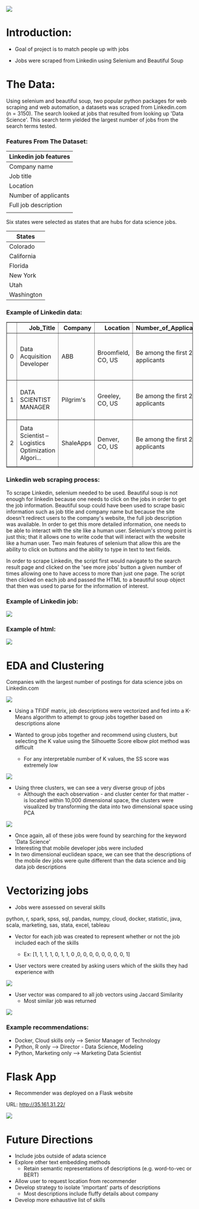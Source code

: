 ![](imgs/Top-Data-Science-Jobs.png)

# Introduction:

* Goal of project is to match people up with jobs

* Jobs were scraped from Linkedin using Selenium and Beautiful Soup

# The Data:
Using selenium and beautiful soup, two popular python packages for web scraping and web automation, a datasets was scraped from Linkedin.com (n = 3150). The search looked at jobs that resulted from looking up 'Data Science'. This search term yielded the largest number of jobs from the search terms tested.

### Features From The Dataset:
| Linkedin job features  |
| ---------------------- |
| Company name           |
| Job title              |
| Location               |
| Number of applicants   |
| Full job description   |
|                        |

Six states were selected as states that are hubs for data science jobs.

 | States        |
 | ------------- |
 | Colorado      |
 | California    |
 | Florida       |
 | New York      |
 | Utah          |
 | Washington    |

### Example of Linkedin data:

<table border="1" class="dataframe">
  <thead>
    <tr style="text-align: right;">
      <th></th>
      <th>Job_Title</th>
      <th>Company</th>
      <th>Location</th>
      <th>Number_of_Applicants</th>
      <th>Description</th>
    </tr>
  </thead>
  <tbody>
    <tr>
      <td>0</td>
      <td>Data Acquisition Developer</td>
      <td>ABB</td>
      <td>Broomfield, CO, US</td>
      <td>Be among the first 25 applicants</td>
      <td>Join ABB and work in a team that is dedicated ...</td>
    </tr>
    <tr>
      <td>1</td>
      <td>DATA SCIENTIST MANAGER</td>
      <td>Pilgrim's</td>
      <td>Greeley, CO, US</td>
      <td>Be among the first 25 applicants</td>
      <td>Pilgrim’s is the second largest chicken produc...</td>
    </tr>
    <tr>
      <td>2</td>
      <td>Data Scientist – Logistics Optimization Algori...</td>
      <td>ShaleApps</td>
      <td>Denver, CO, US</td>
      <td>Be among the first 25 applicants</td>
      <td>Location: Denver, CO – Relocation Offered. Rem...</td>
    </tr>
  </tbody>
</table>
</div>

### Linkedin web scraping process:
To scrape Linkedin, selenium needed to be used. Beautiful soup is not enough for linkedin because one needs to click on the jobs in order to get the job information. Beautiful soup could have been used to scrape basic information such as job title and company name but because the site doesn't redirect users to the company's website, the full job description was available. In order to get this more detailed information, one needs to be able to interact with the site like a human user. Selenium's strong point is just this; that it allows one to write code that will interact with the website like a human user. Two main features of selenium that allow this are the ability to click on buttons and the ability to type in text to text fields.

In order to scrape Linkedin, the script first would navigate to the search result page and clicked on the 'see more jobs' button a given number of times allowing one to have access to more than just one page. The script then clicked on each job and passed the HTML to a beautiful soup object that then was used to parse for the information of interest.

### Example of Linkedin job:
![](imgs/Example_of_linkedin_job.png)

### Example of html:

![](imgs/html_example.png)

# EDA and Clustering

Companies with the largest number of postings for data science jobs on Linkedin.com

![](imgs/num_job_postings.png)

* Using a TFIDF matrix, job descriptions were vectorized and fed into a K-Means algorithm to attempt to group jobs together based on descriptions alone

* Wanted to group jobs together and recommend using clusters, but selecting the K value using the Silhouette Score elbow plot method was difficult
  * For any interpretable number of K values, the SS score was extremely low

![](imgs/selection_kvalue.png)

* Using three clusters, we can see a very diverse group of jobs
  * Although the each observation - and cluster center for that matter - is located within 10,000 dimensional space, the clusters were visualized by transforming the data into two dimensional space using PCA

![](imgs/pca_kmeans_3_clusters.png)

* Once again, all of these jobs were found by searching for the keyword 'Data Science'
 * Interesting that mobile developer jobs were included
 * In two dimensional euclidean space, we can see that the descriptions of the mobile dev jobs were quite different than the data science and big data job descriptions

# Vectorizing jobs

* Jobs were assessed on several skills

python, r, spark, spss, sql, pandas, numpy, cloud, docker, statistic, java, scala, marketing, sas, stata, excel, tableau

* Vector for each job was created to represent whether or not the job included each of the skills
    * Ex: [1, 1, 1, 1, 0, 1, 1, 0 ,0, 0, 0, 0, 0, 0, 0, 0, 1]

* User vectors were created by asking users which of the skills they had experience with

![](imgs/Jaccard_Index.png)

* User vector was compared to all job vectors using Jaccard Similarity
    * Most similar job was returned

![](imgs/recommender_flow_chart.png)

### Example recommendations:
* Docker, Cloud skills only --> Senior Manager of Technology
* Python, R only --> Director - Data Science, Modeling
* Python, Marketing only --> Marketing Data Scientist


# Flask App

* Recommender was deployed on a Flask website

URL: http://35.161.31.22/

![](imgs/recommender_app.png)

# Future Directions
* Include jobs outside of adata science
* Explore other text embedding methods
  * Retain semantic representations of descriptions (e.g. word-to-vec or BERT)
* Allow user to request location from recommender
* Develop strategy to isolate 'important' parts of descriptions
  * Most descriptions include fluffy details about company
* Develop more exhaustive list of skills

